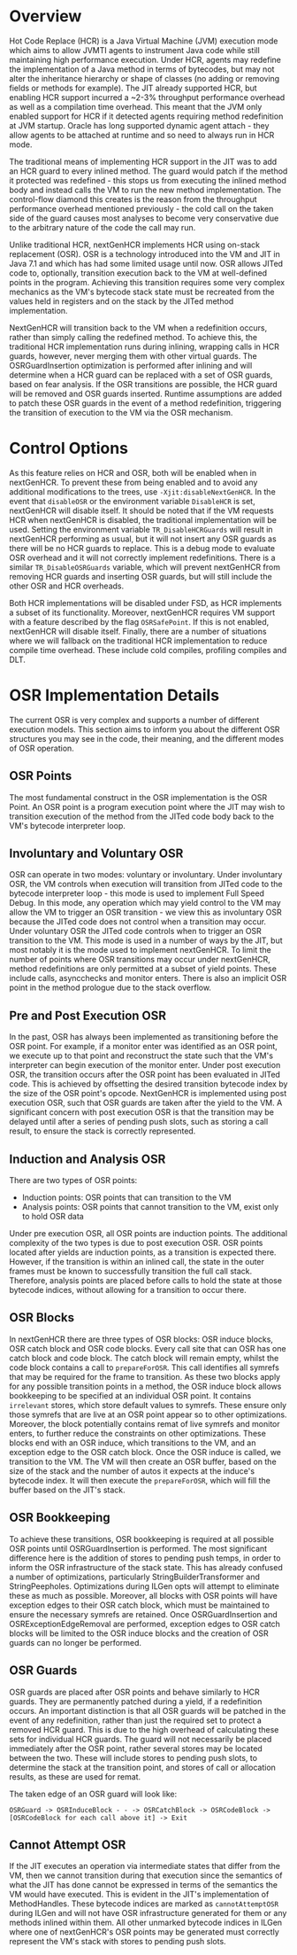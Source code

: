 <!--
Copyright IBM Corp. and others 2000

This program and the accompanying materials are made available under
the terms of the Eclipse Public License 2.0 which accompanies this
distribution and is available at https://www.eclipse.org/legal/epl-2.0/
or the Apache License, Version 2.0 which accompanies this distribution and
is available at https://www.apache.org/licenses/LICENSE-2.0.

This Source Code may also be made available under the following
Secondary Licenses when the conditions for such availability set
forth in the Eclipse Public License, v. 2.0 are satisfied: GNU
General Public License, version 2 with the GNU Classpath
Exception [1] and GNU General Public License, version 2 with the
OpenJDK Assembly Exception [2].

[1] https://www.gnu.org/software/classpath/license.html
[2] https://openjdk.org/legal/assembly-exception.html

SPDX-License-Identifier: EPL-2.0 OR Apache-2.0 OR GPL-2.0-only WITH Classpath-exception-2.0 OR GPL-2.0-only WITH OpenJDK-assembly-exception-1.0
-->

# Overview

Hot Code Replace (HCR) is a Java Virtual Machine (JVM) execution mode which
aims to allow JVMTI agents to instrument Java code while still maintaining high
performance execution. Under HCR, agents may redefine the implementation of a
Java method in terms of bytecodes, but may not alter the inheritance hierarchy
or shape of classes (no adding or removing fields or methods for example). The
JIT already supported HCR, but enabling HCR support incurred a ~2-3% throughput
performance overhead as well as a compilation time overhead. This meant that
the JVM only enabled support for HCR if it detected agents requiring method
redefinition at JVM startup. Oracle has long supported dynamic agent attach -
they allow agents to be attached at runtime and so need to always run in HCR
mode.

The traditional means of implementing HCR support in the JIT was to add an HCR
guard to every inlined method. The guard would patch if the method it protected
was redefined - this stops us from executing the inlined method body and
instead calls the VM to run the new method implementation. The control-flow
diamond this creates is the reason from the throughput performance overhead
mentioned previously - the cold call on the taken side of the guard causes most
analyses to become very conservative due to the arbitrary nature of the code
the call may run.

Unlike traditional HCR, nextGenHCR implements HCR using on-stack replacement
(OSR). OSR is a technology introduced into the VM and JIT in Java 7.1 and which
has had some limited usage until now. OSR allows JITed code to, optionally,
transition execution back to the VM at well-defined points in the program.
Achieving this transition requires some very complex mechanics as the VM's
bytecode stack state must be recreated from the values held in registers and on
the stack by the JITed method implementation.

NextGenHCR will transition back to the VM when a redefinition occurs, rather
than simply calling the redefined method. To achieve this, the traditional HCR
implementation runs during inlining, wrapping calls in HCR guards, however,
never merging them with other virtual guards. The OSRGuardInsertion
optimization is performed after inlining and will determine when a HCR guard
can be replaced with a set of OSR guards, based on fear analysis. If the OSR
transitions are possible, the HCR guard will be removed and OSR guards
inserted. Runtime assumptions are added to patch these OSR guards in the event
of a method redefinition, triggering the transition of execution to the VM via
the OSR mechanism.

# Control Options

As this feature relies on HCR and OSR, both will be enabled when in nextGenHCR.
To prevent these from being enabled and to avoid any additional modifications
to the trees, use `-Xjit:disableNextGenHCR`. In the event that `disableOSR` or the
environment variable `DisableHCR` is set, nextGenHCR will disable itself. It
should be noted that if the VM requests HCR when nextGenHCR is disabled, the
traditional implementation will be used. Setting the environment variable
`TR_DisableHCRGuards` will result in nextGenHCR performing as usual, but it will
not insert any OSR guards as there will be no HCR guards to replace. This is a
debug mode to evaluate OSR overhead and it will not correctly implement
redefinitions. There is a similar `TR_DisableOSRGuards` variable, which will
prevent nextGenHCR from removing HCR guards and inserting OSR guards, but will
still include the other OSR and HCR overheads.

Both HCR implementations will be disabled under FSD, as HCR implements a subset
of its functionality. Moreover, nextGenHCR requires VM support with a feature
described by the flag `OSRSafePoint`. If this is not enabled, nextGenHCR will
disable itself. Finally, there are a number of situations where we will
fallback on the traditional HCR implementation to reduce compile time overhead.
These include cold compiles, profiling compiles and DLT.

# OSR Implementation Details
The current OSR is very complex and supports a number of different execution
models. This section aims to inform you about the different OSR structures you
may see in the code, their meaning, and the different modes of OSR operation.

## OSR Points

The most fundamental construct in the OSR implementation is the OSR Point. An
OSR point is a program execution point where the JIT may wish to transition
execution of the method from the JITed code body back to the VM's bytecode
interpreter loop.

## Involuntary and Voluntary OSR

OSR can operate in two modes: voluntary or involuntary. Under involuntary OSR,
the VM controls when execution will transition from JITed code to the bytecode
interpreter loop - this mode is used to implement Full Speed Debug. In this
mode, any operation which may yield control to the VM may allow the VM to
trigger an OSR transition - we view this as involuntary OSR because the JITed
code does not control when a transition may occur. Under voluntary OSR the
JITed code controls when to trigger an OSR transition to the VM. This mode is
used in a number of ways by the JIT, but most notably it is the mode used to
implement nextGenHCR. To limit the number of points where OSR transitions may
occur under nextGenHCR, method redefinitions are only permitted at a subset of
yield points. These include calls, asyncchecks and monitor enters. There is
also an implicit OSR point in the method prologue due to the stack overflow.

## Pre and Post Execution OSR

In the past, OSR has always been implemented as transitioning before the OSR
point. For example, if a monitor enter was identified as an OSR point, we
execute up to that point and reconstruct the state such that the VM's
interpreter can begin execution of the monitor enter. Under post execution OSR,
the transition occurs after the OSR point has been evaluated in JITed code.
This is achieved by offsetting the desired transition bytecode index by the
size of the OSR point's opcode. NextGenHCR is implemented using post execution
OSR, such that OSR guards are taken after the yield to the VM. A significant
concern with post execution OSR is that the transition may be delayed until
after a series of pending push slots, such as storing a call result, to ensure
the stack is correctly represented.

## Induction and Analysis OSR

There are two types of OSR points:

* Induction points: OSR points that can transition to the VM
* Analysis points: OSR points that cannot transition to the VM, exist only to hold OSR data

Under pre execution OSR, all OSR points are induction points. The additional
complexity of the two types is due to post execution OSR. OSR points located
after yields are induction points, as a transition is expected there. However,
if the transition is within an inlined call, the state in the outer frames must
be known to successfully transition the full call stack. Therefore, analysis
points are placed before calls to hold the state at those bytecode indices,
without allowing for a transition to occur there.

## OSR Blocks

In nextGenHCR there are three types of OSR blocks: OSR induce blocks, OSR catch
block and OSR code blocks. Every call site that can OSR has one catch block and
code block. The catch block will remain empty, whilst the code block contains a
call to `prepareForOSR`. This call identifies all symrefs that may be required
for the frame to transition. As these two blocks apply for any possible
transition points in a method, the OSR induce block allows bookkeeping to be
specified at an individual OSR point. It contains `irrelevant` stores, which
store default values to symrefs. These ensure only those symrefs that are live
at an OSR point appear so to other optimizations. Moreover, the block
potentially contains remat of live symrefs and monitor enters, to further
reduce the constraints on other optimizations. These blocks end with an OSR
induce, which transitions to the VM, and an exception edge to the OSR catch
block. Once the OSR induce is called, we transition to the VM. The VM will then
create an OSR buffer, based on the size of the stack and the number of autos it
expects at the induce's bytecode index. It will then execute the
`prepareForOSR`, which will fill the buffer based on the JIT's stack.

## OSR Bookkeeping

To achieve these transitions, OSR bookkeeping is required at all possible OSR
points until OSRGuardInsertion is performed. The most significant difference
here is the addition of stores to pending push temps, in order to inform the
OSR infrastructure of the stack state. This has already confused a number of
optimizations, particularly StringBuilderTransformer and StringPeepholes.
Optimizations during ILGen opts will attempt to eliminate these as much as
possible. Moreover, all blocks with OSR points will have exception edges to
their OSR catch block, which must be maintained to ensure the necessary symrefs
are retained. Once OSRGuardInsertion and OSRExceptionEdgeRemoval are performed,
exception edges to OSR catch blocks will be limited to the OSR induce blocks
and the creation of OSR guards can no longer be performed.

## OSR Guards

OSR guards are placed after OSR points and behave similarly to HCR guards. They
are permanently patched during a yield, if a redefinition occurs. An important
distinction is that all OSR guards will be patched in the event of any
redefinition, rather than just the required set to protect a removed HCR guard.
This is due to the high overhead of calculating these sets for individual HCR
guards. The guard will not necessarily be placed immediately after the OSR
point, rather several stores may be located between the two. These will include
stores to pending push slots, to determine the stack at the transition point,
and stores of call or allocation results, as these are used for remat.

The taken edge of an OSR guard will look like:

```
OSRGuard -> OSRInduceBlock - - -> OSRCatchBlock -> OSRCodeBlock -> [OSRCodeBlock for each call above it] -> Exit
```

## Cannot Attempt OSR

If the JIT executes an operation via intermediate states that differ from the
VM, then we cannot transition during that execution since the semantics of what
the JIT has done cannot be expressed in terms of the semantics the VM would
have executed. This is evident in the JIT's implementation of MethodHandles.
These bytecode indices are marked as `cannotAttemptOSR` during ILGen and will not
have OSR infrastructure generated for them or any methods inlined within them.
All other unmarked bytecode indices in ILGen where one of nextGenHCR's OSR
points may be generated must correctly represent the VM's stack with stores to
pending push slots.
